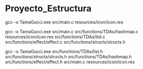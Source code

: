 # Proyecto_Estructura
 
gcc -o TamaGucci.exe src/main.c resources/icon/icon.res

gcc -o TamaGucci.exe src/main.c src/functions/TDAs/hashmap.c resources/icon/icon.res src/functions/TDAs/list.c src/functions/effect/effect.c src/functions/structs/structs.h 

gcc -o TamaGucci.exe src/functions/TDAs/list.h src/functions/structs/structs.h src/functions/TDAs/hashmap.h src/functions/effect/effect.h src/main.c resources/icon/icon.res
